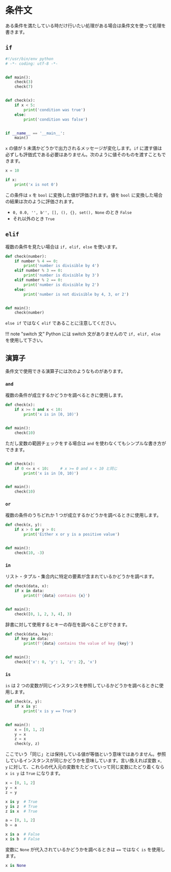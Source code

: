 # 条件文

ある条件を満たしている時だけ行いたい処理がある場合は条件文を使って処理を書きます。

## `if`

```python
#!/usr/bin/env python
# -*- coding: utf-8 -*-


def main():
    check(3)
    check(7)


def check(x):
    if x < 5:
        print('condition was true')
    else:
        print('condition was false')


if __name__ == '__main__':
    main()
```

`x` の値が `5` 未満かどうかで出力されるメッセージが変化します。`if` に渡す値は必ずしも評価式である必要はありません。次のように値そのものを渡すこともできます。

```python
x = 10

if x:
    print('x is not 0')
```

この条件は `x` を `bool` に変換した値が評価されます。値を `bool` に変換した場合の結果は次のように評価されます。

- `0, 0.0, '', b'', [], (), {}, set(), None` のとき `False`
- それ以外のとき `True`

## `elif`

複数の条件を見たい場合は `if, elif, else` を使います。

```python
def check(number):
    if number % 4 == 0:
        print('number is divisible by 4')
    elif number % 3 == 0:
        print('number is divisible by 3')
    elif number % 2 == 0:
        print('number is divisible by 2')
    else:
        print('number is not divisible by 4, 3, or 2')


def main():
    check(number)
```

`else if` ではなく `elif` であることに注意してください。

!!! note "switch 文"
    Python には switch 文がありませんので `if, elif, else` を使用して下さい。

## 演算子

条件文で使用できる演算子には次のようなものがあります。

### `and`

複数の条件が成立するかどうかを調べるときに使用します。

```python
def check(x):
    if x >= 0 and x < 10:
        print('x is in [0, 10)')


def main():
    check(10)
```

ただし変数の範囲チェックをする場合は `and` を使わなくてもシンプルな書き方ができます。

```python

def check(x):
    if 0 <= x < 10:     # x >= 0 and x < 10 と同じ
        print('x is in [0, 10)')


def main():
    check(10)
```

### `or`

複数の条件のうちどれか 1 つが成立するかどうかを調べるときに使用します。

```python
def check(x, y):
    if x > 0 or y > 0:
        print('Either x or y is a positive value')


def main():
    check(10, -3)
```

### `in`

リスト・タプル・集合内に特定の要素が含まれているかどうかを調べます。

```python
def check(data, x):
    if x in data:
        print(f'{data} contains {x}')


def main():
    check([0, 1, 2, 3, 4], 3)
```

辞書に対して使用するとキーの存在を調べることができます。

```python
def check(data, key):
    if key in data:
        print(f'{data} contains the value of key {key}')


def main():
    check({'x': 0, 'y': 1, 'z': 2}, 'x')
```

### `is`

`is` は 2 つの変数が同じインスタンスを参照しているかどうかを調べるときに使用します。

```python
def check(x, y):
    if x is y:
        print('x is y == True')


def main():
    x = [0, 1, 2]
    y = x
    z = x
    check(y, z)
```

ここでいう「同じ」とは保持している値が等価という意味ではありません。参照しているインスタンスが同じかどうかを意味しています。言い換えれば変数 `x, y` に対して、これらの代入元の変数をたどっていって同じ変数にたどり着くなら `x is y` は `True` になります。

```python
x = [0, 1, 2]
y = x
z = y

x is y  # True
y is z  # True
z is x  # True

a = [0, 1, 2]
b = a

x is a  # False
x is b  # False
```

変数に `None` が代入されているかどうかを調べるときは `==` ではなく `is` を使用します。

```python
x is None
```
